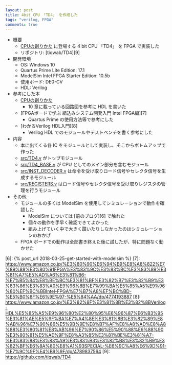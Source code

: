 ```yaml
---
layout: post
title: 4bit CPU 「TD4」 を作成した
tags: "verilog, FPGA"
comments: true
---
```


- 概要
  - [CPUの創りかた][1] に登場する 4 bit CPU 「TD4」 を FPGA で実装した
  - リポジトリ: [tiqwab/TD4][9]
- 開発環境
  - OS: Windows 10
  - Quartus Prime Lite Edition: 17.1
  - ModelSim Intel FPGA Starter Edition: 10.5b
  - 使用ボード: DE0-CV
  - HDL: Verilog
- 参考にした本
  - [CPUの創りかた][1]
    - 10 章に載っている回路図を参考に HDL を書いた
  - [FPGAボードで学ぶ 組込みシステム開発入門 Intel FPGA編][7]
    - Quartus Prime の使用方法等で参考にした
  - [わかるVerilog HDL入門][8]
    - Verilog HDL でのモジュールやテストベンチを書く参考にした
- 内容
  - 本に出てくる各 IC をモジュールとして実装し、そこからボトムアップで作った
  - [src/TD4.v][2] がトップモジュール
  - [src/TD4\_BASE.v][3] が CPU としてのメイン部分を含むモジュール
  - [src/INST\_DECODER.v][5] は命令を受け取りロード信号やセレクタ信号を生成するモジュール
  - [src/REGISTERS.v][4] はロード信号やセレクタ信号を受け取りレジスタの管理を行うモジュール
- その他
  - モジュールの多くは ModelSim を使用してシミュレーションで動作を確認した
    - ModelSim については [前のブログ][6] で触れた
    - 個々の動作を手早く確認できてよかった
    - 組み上げていく中で大きく躓いたりしなかったのはシミュレーションのおかげ
  - FPGA ボードでの動作は全部書き終えた後に試したが、特に問題なく動かせた

[1]: https://www.amazon.co.jp/CPU%E3%81%AE%E5%89%B5%E3%82%8A%E3%81%8B%E3%81%9F-%E6%B8%A1%E6%B3%A2-%E9%83%81/dp/4839909865
[2]: https://github.com/tiqwab/TD4/blob/master/src/TD4.v
[3]: https://github.com/tiqwab/TD4/blob/master/src/TD4_BASE.v
[4]: https://github.com/tiqwab/TD4/blob/master/src/REGISTERS.v
[5]: https://github.com/tiqwab/TD4/blob/master/src/INST_DECODER.v
[6]: {% post_url 2018-03-25-get-started-with-modelsim %}
[7]: https://www.amazon.co.jp/%E3%80%90%E6%94%B9%E8%A8%822%E7%89%88%E3%80%91FPGA%E3%83%9C%E3%83%BC%E3%83%89%E3%81%A7%E5%AD%A6%E3%81%B6-%E7%B5%84%E8%BE%BC%E3%81%BF%E3%82%B7%E3%82%B9%E3%83%86%E3%83%A0%E9%96%8B%E7%99%BA%E5%85%A5%E9%96%80%EF%BC%BBIntel-FPGA%E7%B7%A8%EF%BC%BD-%E5%B0%8F%E6%9E%97-%E5%84%AA/dp/4774193887
[8]: https://www.amazon.co.jp/%E3%82%8F%E3%81%8B%E3%82%8BVerilog-HDL%E5%85%A5%E9%96%80%E2%80%95%E6%96%87%E6%B3%95%E3%81%AE%E5%9F%BA%E7%A4%8E%E3%81%8B%E3%82%89%E8%AB%96%E7%90%86%E5%9B%9E%E8%B7%AF%E8%A8%AD%E8%A8%88%E3%80%81%E8%AB%96%E7%90%86%E5%90%88%E6%88%90%E3%80%81%E5%AE%9F%E8%A3%85%E3%81%BE%E3%81%A7-%E3%83%88%E3%83%A9%E3%83%B3%E3%82%B8%E3%82%B9%E3%82%BF%E6%8A%80%E8%A1%93SPECIAL-%E6%9C%A8%E6%9D%91-%E7%9C%9F%E4%B9%9F/dp/4789837564
[9]: https://github.com/tiqwab/TD4
